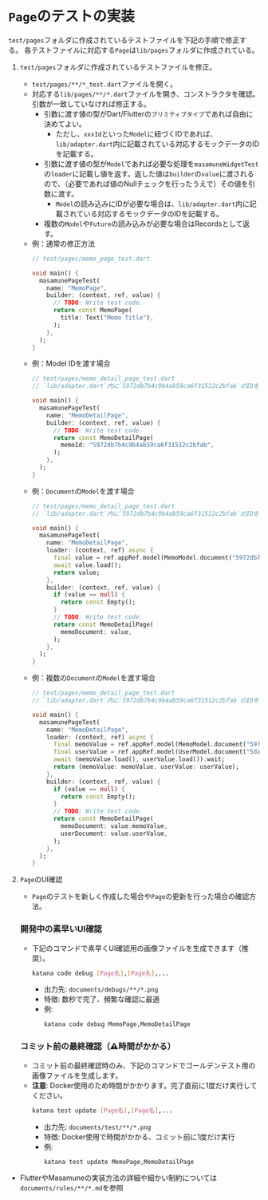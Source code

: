 # `Page`のテストの実装

`test/pages`フォルダに作成されているテストファイルを下記の手順で修正する。
各テストファイルに対応する`Page`は`lib/pages`フォルダに作成されている。

1. `test/pages`フォルダに作成されているテストファイルを修正。
    - `test/pages/**/*_test.dart`ファイルを開く。
    - 対応する`lib/pages/**/*.dart`ファイルを開き、コンストラクタを確認。引数が一致していなければ修正する。
        - 引数に渡す値の型がDart/Flutterの`プリミティブタイプ`であれば自由に決めてよい。
            - ただし、`xxxId`といった`Model`に紐づくIDであれば、`lib/adapter.dart`内に記載されている対応するモックデータのIDを記載する。
        - 引数に渡す値の型が`Model`であれば必要な処理を`masamuneWidgetTest`の`loader`に記載し値を返す。返した値は`builder`の`value`に渡されるので、（必要であれば値のNullチェックを行ったうえで）その値を引数に渡す。
            - `Model`の読み込みにIDが必要な場合は、`lib/adapter.dart`内に記載されている対応するモックデータのIDを記載する。
        - 複数の`Model`や`Future`の読み込みが必要な場合はRecordsとして返す。
    - 例：通常の修正方法
        ```dart
        // test/pages/memo_page_test.dart

        void main() {
          masamunePageTest(
            name: "MemoPage",
            builder: (context, ref, value) {
              // TODO: Write test code.
              return const MemoPage(
                title: Text("Memo Title"),
              );
            },
          );
        }
        ```
    - 例：Model IDを渡す場合
        ```dart
        // test/pages/memo_detail_page_test.dart
        // `lib/adapter.dart`内に`5972db7b4c9b4ab59ca6f31512c2bfab`のIDを持つ`MemoModel`が定義されている前提

        void main() {
          masamunePageTest(
            name: "MemoDetailPage",
            builder: (context, ref, value) {
              // TODO: Write test code.
              return const MemoDetailPage(
                memoId: "5972db7b4c9b4ab59ca6f31512c2bfab",
              );
            },
          );
        }
        ```
    - 例：`Document`の`Model`を渡す場合
        ```dart
        // test/pages/memo_detail_page_test.dart
        // `lib/adapter.dart`内に`5972db7b4c9b4ab59ca6f31512c2bfab`のIDを持つ`MemoModel`が定義されている前提

        void main() {
          masamunePageTest(
            name: "MemoDetailPage",
            loader: (context, ref) async {
              final value = ref.appRef.model(MemoModel.document("5972db7b4c9b4ab59ca6f31512c2bfab"));
              await value.load();
              return value;
            },
            builder: (context, ref, value) {
              if (value == null) {
                return const Empty();
              }
              // TODO: Write test code.
              return const MemoDetailPage(
                memoDocument: value,
              );
            },
          );
        }
        ```
    - 例：複数の`Document`の`Model`を渡す場合
        ```dart
        // test/pages/memo_detail_page_test.dart
        // `lib/adapter.dart`内に`5972db7b4c9b4ab59ca6f31512c2bfab`のIDを持つ`MemoModel`と`5da16680f3234c6a9781505cc9080909`のIDを持つ`UserModel`が定義されている前提

        void main() {
          masamunePageTest(
            name: "MemoDetailPage",
            loader: (context, ref) async {
              final memoValue = ref.appRef.model(MemoModel.document("5972db7b4c9b4ab59ca6f31512c2bfab"));
              final userValue = ref.appRef.model(UserModel.document("5da16680f3234c6a9781505cc9080909"));
              await (memoValue.load(), userValue.load()).wait;
              return (memoValue: memoValue, userValue: userValue);
            },
            builder: (context, ref, value) {
              if (value == null) {
                return const Empty();
              }
              // TODO: Write test code.
              return const MemoDetailPage(
                memoDocument: value.memoValue,
                userDocument: value.userValue,
              );
            },
          );
        }
        ```
2. `Page`のUI確認
    - `Page`のテストを新しく作成した場合や`Page`の更新を行った場合の確認方法。

    ### 開発中の素早いUI確認
    - 下記のコマンドで素早くUI確認用の画像ファイルを生成できます（推奨）。
        ```bash
        katana code debug [Page名],[Page名],...
        ```
        - 出力先: `documents/debugs/**/*.png`
        - 特徴: 数秒で完了、頻繁な確認に最適
        - 例:
            ```bash
            katana code debug MemoPage,MemoDetailPage
            ```

    ### コミット前の最終確認（⚠️時間がかかる）
    - コミット前の最終確認時のみ、下記のコマンドでゴールデンテスト用の画像ファイルを生成します。
    - **注意**: Docker使用のため時間がかかります。完了直前に1度だけ実行してください。
        ```bash
        katana test update [Page名],[Page名],...
        ```
        - 出力先: `documents/test/**/*.png`
        - 特徴: Docker使用で時間がかかる、コミット前に1度だけ実行
        - 例:
            ```bash
            katana test update MemoPage,MemoDetailPage
            ```

- FlutterやMasamuneの実装方法の詳細や細かい制約については`documents/rules/**/*.md`を参照
